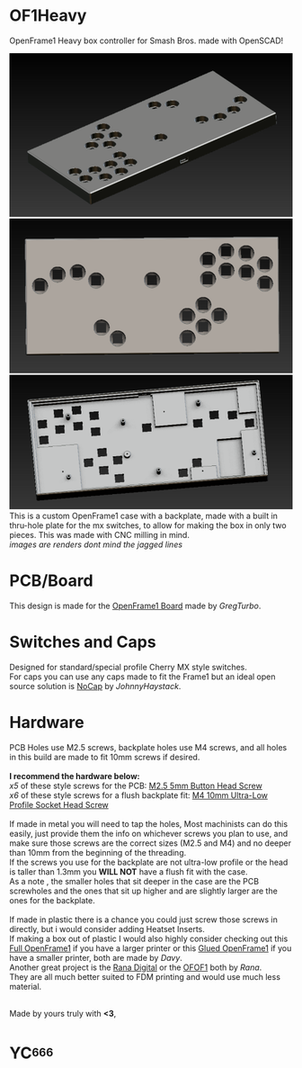 # OF1Heavy
OpenFrame1 Heavy box controller for Smash Bros. made with OpenSCAD!

![Angle](https://github.com/castr06/OF1Heavy/blob/main/imgs/angle.PNG?raw=true)
![Top](https://github.com/castr06/OF1Heavy/blob/main/imgs/top.PNG?raw=true)
![Back](https://github.com/castr06/OF1Heavy/blob/main/imgs/back.PNG?raw=true)
This is a custom OpenFrame1 case with a backplate, made with a built in thru-hole plate for the mx switches, to allow for making the box in only two pieces. This was made with CNC milling in mind. <br>
*images are renders dont mind the jagged lines*

# PCB/Board
This design is made for the [OpenFrame1 Board](https://github.com/GregTurbo/Open-Frame1) made by *GregTurbo*.

# Switches and Caps
Designed for standard/special profile Cherry MX style switches.<br>
For caps you can use any caps made to fit the Frame1 but an ideal open source solution is [NoCap](https://github.com/JonnyHaystack/NoCap) by *JohnnyHaystack*.

# Hardware
PCB Holes use M2.5 screws, backplate holes use M4 screws, and all holes in this build are made to fit 10mm screws if desired.<br>
<br>
**I recommend the hardware below:** <br>
*x5* of these style screws for the PCB: [M2.5 5mm Button Head Screw](https://www.mcmaster.com/92095A457/)<br>
*x6* of these style screws for a flush backplate fit: [M4 10mm Ultra-Low Profile Socket Head Screw](https://www.mcmaster.com/product/90358A006)<br>
<br>
If made in metal you will need to tap the holes, Most machinists can do this easily, just provide them the info on whichever screws you plan to use, and make sure those screws are the correct sizes (M2.5 and M4) and no deeper than 10mm from the beginning of the threading. <br>
If the screws you use for the backplate are not ultra-low profile or the head is taller than 1.3mm you **WILL NOT** have a flush fit with the case.<br>
As a note , the smaller holes that sit deeper in the case are the PCB screwholes and the ones that sit up higher and are slightly larger are the ones for the backplate.<br>
<br>
If made in plastic there is a chance you could just screw those screws in directly, but i would consider adding Heatset Inserts.<br>
If making a box out of plastic I would also highly consider checking out this [Full OpenFrame1](https://www.printables.com/model/394573-openframe1-full-case) if you have a larger printer or this [Glued OpenFrame1](https://www.printables.com/model/394572-openframe1-case-glued) if you have a smaller printer, both are made by *Davy*.<br>
Another great project is the [Rana Digital](https://github.com/rana-sylvatica/rana-digital) or the [OFOF1](https://github.com/rana-sylvatica/OFOF1) both by *Rana*.<br>
They are all much better suited to FDM printing and would use much less material.<br>
<br>

Made by yours truly with **<3**,
# YC<sup><sub>666</sub></sup>
